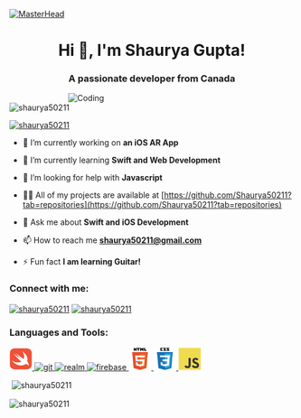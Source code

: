 [![MasterHead](https://www.empover.com/sites/default/files/inline-images/ios-banner.jpg)](https://rishavchanda.io)
<h1 align="center">Hi 👋, I'm Shaurya Gupta!</h1>
<h3 align="center">A passionate developer from Canada</h3>
<img align="right" alt="Coding" width="400" src="https://cdn.dribbble.com/users/1162077/screenshots/5403918/focus-animation.gif">

<p align="left"> <img src="https://komarev.com/ghpvc/?username=shaurya50211&label=Profile%20views&color=0e75b6&style=flat" alt="shaurya50211" /> </p>

<p align="left"> <a href="https://twitter.com/shaurya50211" target="blank"><img src="https://img.shields.io/twitter/follow/shaurya50211?logo=twitter&style=for-the-badge" alt="shaurya50211" /></a> </p>

- 🔭 I’m currently working on **an iOS AR App**

- 🌱 I’m currently learning **Swift and Web Development**

- 🤝 I’m looking for help with **Javascript**

- 👨‍💻 All of my projects are available at [https://github.com/Shaurya50211?tab=repositories](https://github.com/Shaurya50211?tab=repositories)

- 💬 Ask me about **Swift and iOS Development**

- 📫 How to reach me **shaurya50211@gmail.com**

- ⚡ Fun fact **I am learning Guitar!**

<h3 align="left">Connect with me:</h3>
<p align="left">
	<a href="https://codepen.io/shaurya50211" target="blank"><img align="center" src="https://raw.githubusercontent.com/rahuldkjain/github-profile-readme-generator/master/src/images/icons/Social/codepen.svg" alt="shaurya50211" height="30" width="40" /></a>
	<a href="https://twitter.com/shaurya50211" target="blank"><img align="center" src="https://raw.githubusercontent.com/rahuldkjain/github-profile-readme-generator/master/src/images/icons/Social/twitter.svg" alt="shaurya50211" height="30" width="40" /></a>
</p>
<h3 align="left">Languages and Tools:</h3>
<p align="left">
	<a href="https://developer.apple.com/swift/" target="_blank" rel="noreferrer"> <img src="https://raw.githubusercontent.com/devicons/devicon/master/icons/swift/swift-original.svg" alt="swift" width="40" height="40" /> </a> <a href="https://git-scm.com/" target="_blank" rel="noreferrer"> <img src="https://www.vectorlogo.zone/logos/git-scm/git-scm-icon.svg" alt="git" width="40" height="40" /> </a> <a href="https://realm.io/" target="_blank" rel="noreferrer"> <img src="https://raw.githubusercontent.com/bestofjs/bestofjs-webui/8665e8c267a0215f3159df28b33c365198101df5/public/logos/realm.svg" alt="realm" width="40" height="40" /> </a> <a href="https://firebase.google.com/" target="_blank" rel="noreferrer"> <img src="https://www.vectorlogo.zone/logos/firebase/firebase-icon.svg" alt="firebase" width="40" height="40" /> </a> <a href="https://www.w3.org/html/" target="_blank" rel="noreferrer"> <img src="https://raw.githubusercontent.com/devicons/devicon/master/icons/html5/html5-original-wordmark.svg" alt="html5" width="40" height="40" /> </a> <a href="https://www.w3schools.com/css/" target="_blank" rel="noreferrer"> <img src="https://raw.githubusercontent.com/devicons/devicon/master/icons/css3/css3-original-wordmark.svg" alt="css3" width="40" height="40" /> </a> <a href="https://developer.mozilla.org/en-US/docs/Web/JavaScript" target="_blank" rel="noreferrer"> <img src="https://raw.githubusercontent.com/devicons/devicon/master/icons/javascript/javascript-original.svg" alt="javascript" width="40" height="40" /> </a>
</p>
<p>&nbsp;<img align="center" src="https://github-readme-stats.vercel.app/api?username=shaurya50211&show_icons=true&locale=en" alt="shaurya50211" /></p>

<p><img align="center" src="https://github-readme-streak-stats.herokuapp.com/?user=shaurya50211&" alt="shaurya50211" /></p>
